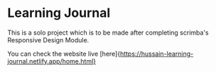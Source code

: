 # Learning Journal
This is a solo project which is to be made after completing scrimba's Responsive Design Module.

You can check the website live [here]{https://hussain-learning-journal.netlify.app/home.html}
